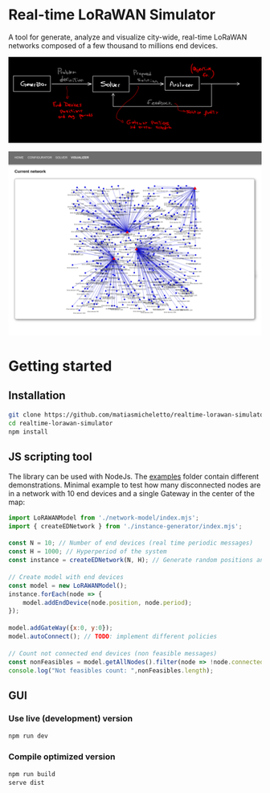 # Real-time LoRaWAN Simulator

A tool for generate, analyze and visualize city-wide, real-time LoRaWAN networks composed of a few thousand to millions end devices. 

![model](doc/systemmodel.png)

![screenshot](doc/screenshot.png)

# Getting started

## Installation
```bash
git clone https://github.com/matiasmicheletto/realtime-lorawan-simulator
cd realtime-lorawan-simulator
npm install
```


## JS scripting tool
The library can be used with NodeJs. The [examples](lora-network-model/examples) folder contain different demonstrations.
Minimal example to test how many disconnected nodes are in a network with 10 end devices and a single Gateway in the center of the map:
```js
import LoRAWANModel from './network-model/index.mjs';
import { createEDNetwork } from './instance-generator/index.mjs';

const N = 10; // Number of end devices (real time periodic messages)
const H = 1000; // Hyperperiod of the system
const instance = createEDNetwork(N, H); // Generate random positions and periods

// Create model with end devices
const model = new LoRAWANModel();
instance.forEach(node => {
    model.addEndDevice(node.position, node.period);
});

model.addGateWay({x:0, y:0});
model.autoConnect(); // TODO: implement different policies

// Count not connected end devices (non feasible messages)
const nonFeasibles = model.getAllNodes().filter(node => !node.connected);
console.log("Not feasibles count: ",nonFeasibles.length);
```

## GUI

### Use live (development) version
```bash
npm run dev
```

### Compile optimized version
```bash
npm run build
serve dist
```

